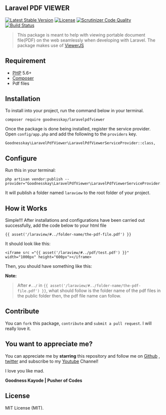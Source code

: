 ## Laravel PDF VIEWER

[![Latest Stable Version](https://poser.pugx.org/goodnesskay/laravel-slack/v/stable)](https://packagist.org/packages/goodnesskay/laravel-slack)
[![License](https://poser.pugx.org/goodnesskay/laravel-slack/license)](https://packagist.org/packages/goodnesskay/laravel-slack)
[![Scrutinizer Code Quality](https://scrutinizer-ci.com/g/goodnesskay/Laravel-Slack/badges/quality-score.png?b=master)](https://scrutinizer-ci.com/g/goodnesskay/Laravel-Slack/?branch=master)
[![Build Status](https://scrutinizer-ci.com/g/goodnesskay/Laravel-Slack/badges/build.png?b=master)](https://scrutinizer-ci.com/g/goodnesskay/Laravel-Slack/build-status/master)

> This package is meant to help with viewing portable document file(PDF) on the web seamlessly when developing with Laravel. The package makes use of [ViewerJS](http://viewerjs.org) 

## Requirement

- [PHP](https://php.net) 5.6+ 
- [Composer](https://getcomposer.org)
- Pdf files

## Installation
To install into your project, run the command below in your terminal.

```
composer require goodnesskay/laravelpdfviewer
```

Once the package is done being installed, register the service provider. Open `config/app.php` and add the following to the `providers` key.

 ```
 Goodnesskay\LaravelPdfViewer\LaravelPdfViewerServiceProvider::class,
 ```
 
 ## Configure
 Run this in your terminal:
 ```
php artisan vendor:publish --provider="Goodnesskay\LaravelPdfViewer\LaravelPdfViewerServiceProvider::class" 
```
It will publish a folder named `laraview` to the root folder of your project.

##  How it Works
Simple!!! After installations and configurations have been carried out successfully, add the code below to your html file
 ```
 {{ asset('/laraview/#../folder-name/the-pdf-file.pdf') }}

```
It should look like this:
```
<iframe src ="{{ asset('/laraview/#../pdf/test.pdf') }}" width="1000px" height="600px"></iframe>
```
Then, you should have something like this:


**Note:** 
> After `#../` in `{{ asset('/laraview/#../folder-name/the-pdf-file.pdf') }}`, what should follow is the folder name of the pdf files in the public 
folder then, the pdf file name can follow.



## Contribute

You can `fork` this package, `contribute` and `submit a pull request`. I will really love it.

##  You want to appreciate me?

You can appreciate me by **starring** this repository and follow me on [Github](https://github.com/goodnesskay) , [twitter](https://twitter.com/goodnesskayode) and subscribe to my [Youtube](https://www.youtube.com/channel/UC3h5EkjLBS5VtpJRVRrMD-Q) Channel!

I love you like mad.

**Goodness Kayode | Pusher of Codes**


## License

MIT License (MIT).

